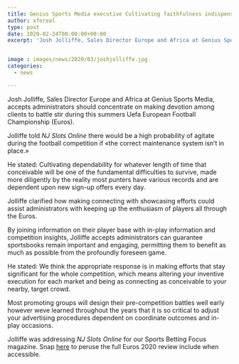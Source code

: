 ```yaml
---
title: Genius Sports Media executive Cultivating faithfulness indispensable for Euros success
author: xforeal 
type: post
date: 2020-02-24T00:00:00+00:00
excerpt: 'Josh Jolliffe, Sales Director Europe and Africa at Genius Sports Media, accepts administrators should concentrate on making faithfulness among clients to battle stir during this summers Uefa European Football Championship (Euros) '


image : images/news/2020/03/joshjolliffe.jpg
categories:
  - news

---
```

Josh Jolliffe, Sales Director Europe and Africa at Genius Sports Media, accepts administrators should concentrate on making devotion among clients to battle stir during this summers Uefa European Football Championship (Euros). 

Jolliffe told _NJ Slots Online_ there would be a high probability of agitate during the football competition if &#171;the correct maintenance system isn&#8217;t in place.&#187; 

He stated: Cultivating dependability for whatever length of time that conceivable will be one of the fundamental difficulties to survive, made more diligently by the reality most punters have various records and are dependent upon new sign-up offers every day. 

Jolliffe clarified how making connecting with showcasing efforts could assist administrators with keeping up the enthusiasm of players all through the Euros. 

By joining information on their player base with in-play information and competition insights, Jolliffe accepts administrators can guarantee sportsbooks remain important and engaging, permitting them to benefit as much as possible from the profoundly foreseen game. 

He stated: We think the appropriate response is in making efforts that stay significant for the whole competition, which means altering your inventive execution for each market and being as connecting as conceivable to your nearby, target crowd. 

Most promoting groups will design their pre-competition battles well early however weve learned throughout the years that it is so critical to adjust your advertising procedures dependent on coordinate outcomes and in-play occasions. 

Jolliffe was addressing _NJ Slots Online_ for our Sports Betting Focus magazine. Snap [here][1] to peruse the full Euros 2020 review include when accessible.

 [1]: #